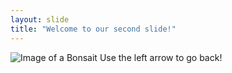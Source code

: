 ```yaml
---
layout: slide
title: "Welcome to our second slide!"
---
```

![Image of a Bonsait](https://www.bonsai.de/images/Z075a_zanthoxylum_piperitum_0402_bonsai.jpg)
Use the left arrow to go back!
